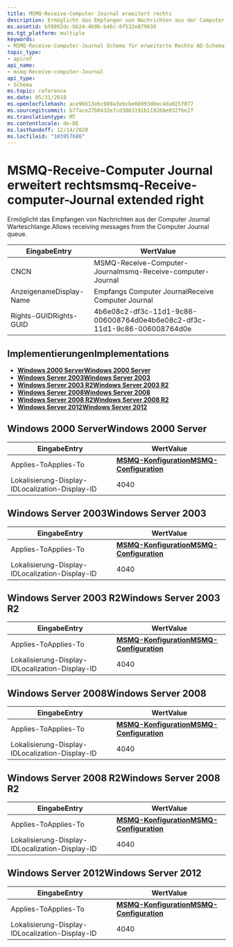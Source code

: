 ```yaml
---
title: MSMQ-Receive-Computer Journal erweitert rechts
description: Ermöglicht das Empfangen von Nachrichten aus der Computer Journal Warteschlange.
ms.assetid: bf8892dc-bb24-4b9b-b46c-8f532e879638
ms.tgt_platform: multiple
keywords:
- MSMQ-Receive-Computer-Journal Schema für erweiterte Rechte AD-Schema
topic_type:
- apiref
api_name:
- msmq-Receive-computer-Journal
api_type:
- Schema
ms.topic: reference
ms.date: 05/31/2018
ms.openlocfilehash: ace96b13e6c080a3ebcbe66993d0ec4da025f077
ms.sourcegitcommit: b77ace27b0432e7cd3863191b11926be032fbe2f
ms.translationtype: MT
ms.contentlocale: de-DE
ms.lasthandoff: 12/14/2020
ms.locfileid: "103957686"
---
```

# <a name="msmq-receive-computer-journal-extended-right"></a><span data-ttu-id="41952-104">MSMQ-Receive-Computer Journal erweitert rechts</span><span class="sxs-lookup"><span data-stu-id="41952-104">msmq-Receive-computer-Journal extended right</span></span>

<span data-ttu-id="41952-105">Ermöglicht das Empfangen von Nachrichten aus der Computer Journal Warteschlange.</span><span class="sxs-lookup"><span data-stu-id="41952-105">Allows receiving messages from the Computer Journal queue.</span></span>



| <span data-ttu-id="41952-106">Eingabe</span><span class="sxs-lookup"><span data-stu-id="41952-106">Entry</span></span> | <span data-ttu-id="41952-107">Wert</span><span class="sxs-lookup"><span data-stu-id="41952-107">Value</span></span> |
|--------------|--------------------------------------|
| <span data-ttu-id="41952-108">CN</span><span class="sxs-lookup"><span data-stu-id="41952-108">CN</span></span>           | <span data-ttu-id="41952-109">MSMQ-Receive-Computer-Journal</span><span class="sxs-lookup"><span data-stu-id="41952-109">msmq-Receive-computer-Journal</span></span>        |
| <span data-ttu-id="41952-110">Anzeigename</span><span class="sxs-lookup"><span data-stu-id="41952-110">Display-Name</span></span> | <span data-ttu-id="41952-111">Empfangs Computer Journal</span><span class="sxs-lookup"><span data-stu-id="41952-111">Receive Computer Journal</span></span>             |
| <span data-ttu-id="41952-112">Rights-GUID</span><span class="sxs-lookup"><span data-stu-id="41952-112">Rights-GUID</span></span>  | <span data-ttu-id="41952-113">4b6e08c2-df3c-11d1-9c86-006008764d0e</span><span class="sxs-lookup"><span data-stu-id="41952-113">4b6e08c2-df3c-11d1-9c86-006008764d0e</span></span> |



## <a name="implementations"></a><span data-ttu-id="41952-114">Implementierungen</span><span class="sxs-lookup"><span data-stu-id="41952-114">Implementations</span></span>

-   [<span data-ttu-id="41952-115">**Windows 2000 Server**</span><span class="sxs-lookup"><span data-stu-id="41952-115">**Windows 2000 Server**</span></span>](#windows-2000-server)
-   [<span data-ttu-id="41952-116">**Windows Server 2003**</span><span class="sxs-lookup"><span data-stu-id="41952-116">**Windows Server 2003**</span></span>](#windows-server-2003)
-   [<span data-ttu-id="41952-117">**Windows Server 2003 R2**</span><span class="sxs-lookup"><span data-stu-id="41952-117">**Windows Server 2003 R2**</span></span>](#windows-server-2003-r2)
-   [<span data-ttu-id="41952-118">**Windows Server 2008**</span><span class="sxs-lookup"><span data-stu-id="41952-118">**Windows Server 2008**</span></span>](#windows-server-2008)
-   [<span data-ttu-id="41952-119">**Windows Server 2008 R2**</span><span class="sxs-lookup"><span data-stu-id="41952-119">**Windows Server 2008 R2**</span></span>](#windows-server-2008-r2)
-   [<span data-ttu-id="41952-120">**Windows Server 2012**</span><span class="sxs-lookup"><span data-stu-id="41952-120">**Windows Server 2012**</span></span>](#windows-server-2012)

## <a name="windows-2000-server"></a><span data-ttu-id="41952-121">Windows 2000 Server</span><span class="sxs-lookup"><span data-stu-id="41952-121">Windows 2000 Server</span></span>



| <span data-ttu-id="41952-122">Eingabe</span><span class="sxs-lookup"><span data-stu-id="41952-122">Entry</span></span> | <span data-ttu-id="41952-123">Wert</span><span class="sxs-lookup"><span data-stu-id="41952-123">Value</span></span> |
|-------------------------|--------------------------------------------------------------|
| <span data-ttu-id="41952-124">Applies-To</span><span class="sxs-lookup"><span data-stu-id="41952-124">Applies-To</span></span>              | [<span data-ttu-id="41952-125">**MSMQ-Konfiguration**</span><span class="sxs-lookup"><span data-stu-id="41952-125">**MSMQ-Configuration**</span></span>](c-msmqconfiguration.md)<br/> |
| <span data-ttu-id="41952-126">Lokalisierung-Display-ID</span><span class="sxs-lookup"><span data-stu-id="41952-126">Localization-Display-ID</span></span> | <span data-ttu-id="41952-127">40</span><span class="sxs-lookup"><span data-stu-id="41952-127">40</span></span>                                                           |



## <a name="windows-server-2003"></a><span data-ttu-id="41952-128">Windows Server 2003</span><span class="sxs-lookup"><span data-stu-id="41952-128">Windows Server 2003</span></span>



| <span data-ttu-id="41952-129">Eingabe</span><span class="sxs-lookup"><span data-stu-id="41952-129">Entry</span></span> | <span data-ttu-id="41952-130">Wert</span><span class="sxs-lookup"><span data-stu-id="41952-130">Value</span></span> |
|-------------------------|--------------------------------------------------------------|
| <span data-ttu-id="41952-131">Applies-To</span><span class="sxs-lookup"><span data-stu-id="41952-131">Applies-To</span></span>              | [<span data-ttu-id="41952-132">**MSMQ-Konfiguration**</span><span class="sxs-lookup"><span data-stu-id="41952-132">**MSMQ-Configuration**</span></span>](c-msmqconfiguration.md)<br/> |
| <span data-ttu-id="41952-133">Lokalisierung-Display-ID</span><span class="sxs-lookup"><span data-stu-id="41952-133">Localization-Display-ID</span></span> | <span data-ttu-id="41952-134">40</span><span class="sxs-lookup"><span data-stu-id="41952-134">40</span></span>                                                           |



## <a name="windows-server-2003-r2"></a><span data-ttu-id="41952-135">Windows Server 2003 R2</span><span class="sxs-lookup"><span data-stu-id="41952-135">Windows Server 2003 R2</span></span>



| <span data-ttu-id="41952-136">Eingabe</span><span class="sxs-lookup"><span data-stu-id="41952-136">Entry</span></span> | <span data-ttu-id="41952-137">Wert</span><span class="sxs-lookup"><span data-stu-id="41952-137">Value</span></span> |
|-------------------------|--------------------------------------------------------------|
| <span data-ttu-id="41952-138">Applies-To</span><span class="sxs-lookup"><span data-stu-id="41952-138">Applies-To</span></span>              | [<span data-ttu-id="41952-139">**MSMQ-Konfiguration**</span><span class="sxs-lookup"><span data-stu-id="41952-139">**MSMQ-Configuration**</span></span>](c-msmqconfiguration.md)<br/> |
| <span data-ttu-id="41952-140">Lokalisierung-Display-ID</span><span class="sxs-lookup"><span data-stu-id="41952-140">Localization-Display-ID</span></span> | <span data-ttu-id="41952-141">40</span><span class="sxs-lookup"><span data-stu-id="41952-141">40</span></span>                                                           |



## <a name="windows-server-2008"></a><span data-ttu-id="41952-142">Windows Server 2008</span><span class="sxs-lookup"><span data-stu-id="41952-142">Windows Server 2008</span></span>



| <span data-ttu-id="41952-143">Eingabe</span><span class="sxs-lookup"><span data-stu-id="41952-143">Entry</span></span> | <span data-ttu-id="41952-144">Wert</span><span class="sxs-lookup"><span data-stu-id="41952-144">Value</span></span> |
|-------------------------|--------------------------------------------------------------|
| <span data-ttu-id="41952-145">Applies-To</span><span class="sxs-lookup"><span data-stu-id="41952-145">Applies-To</span></span>              | [<span data-ttu-id="41952-146">**MSMQ-Konfiguration**</span><span class="sxs-lookup"><span data-stu-id="41952-146">**MSMQ-Configuration**</span></span>](c-msmqconfiguration.md)<br/> |
| <span data-ttu-id="41952-147">Lokalisierung-Display-ID</span><span class="sxs-lookup"><span data-stu-id="41952-147">Localization-Display-ID</span></span> | <span data-ttu-id="41952-148">40</span><span class="sxs-lookup"><span data-stu-id="41952-148">40</span></span>                                                           |



## <a name="windows-server-2008-r2"></a><span data-ttu-id="41952-149">Windows Server 2008 R2</span><span class="sxs-lookup"><span data-stu-id="41952-149">Windows Server 2008 R2</span></span>



| <span data-ttu-id="41952-150">Eingabe</span><span class="sxs-lookup"><span data-stu-id="41952-150">Entry</span></span> | <span data-ttu-id="41952-151">Wert</span><span class="sxs-lookup"><span data-stu-id="41952-151">Value</span></span> |
|-------------------------|--------------------------------------------------------------|
| <span data-ttu-id="41952-152">Applies-To</span><span class="sxs-lookup"><span data-stu-id="41952-152">Applies-To</span></span>              | [<span data-ttu-id="41952-153">**MSMQ-Konfiguration**</span><span class="sxs-lookup"><span data-stu-id="41952-153">**MSMQ-Configuration**</span></span>](c-msmqconfiguration.md)<br/> |
| <span data-ttu-id="41952-154">Lokalisierung-Display-ID</span><span class="sxs-lookup"><span data-stu-id="41952-154">Localization-Display-ID</span></span> | <span data-ttu-id="41952-155">40</span><span class="sxs-lookup"><span data-stu-id="41952-155">40</span></span>                                                           |



## <a name="windows-server-2012"></a><span data-ttu-id="41952-156">Windows Server 2012</span><span class="sxs-lookup"><span data-stu-id="41952-156">Windows Server 2012</span></span>



| <span data-ttu-id="41952-157">Eingabe</span><span class="sxs-lookup"><span data-stu-id="41952-157">Entry</span></span> | <span data-ttu-id="41952-158">Wert</span><span class="sxs-lookup"><span data-stu-id="41952-158">Value</span></span> |
|-------------------------|--------------------------------------------------------------|
| <span data-ttu-id="41952-159">Applies-To</span><span class="sxs-lookup"><span data-stu-id="41952-159">Applies-To</span></span>              | [<span data-ttu-id="41952-160">**MSMQ-Konfiguration**</span><span class="sxs-lookup"><span data-stu-id="41952-160">**MSMQ-Configuration**</span></span>](c-msmqconfiguration.md)<br/> |
| <span data-ttu-id="41952-161">Lokalisierung-Display-ID</span><span class="sxs-lookup"><span data-stu-id="41952-161">Localization-Display-ID</span></span> | <span data-ttu-id="41952-162">40</span><span class="sxs-lookup"><span data-stu-id="41952-162">40</span></span>                                                           |



 

 





